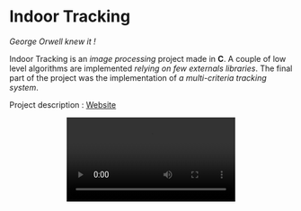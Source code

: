 Indoor Tracking
======
*George Orwell knew it !*

Indoor Tracking is an *image processing* project made in **C**.
A couple of low level algorithms are implemented *relying on few externals libraries*.
The final part of the project was the implementation of *a multi-criteria tracking system*.

Project description : [Website](https://johan-gras.github.io/projects/indoortracking/)

<div style="text-align: center;">
	<video src="video.mp4" autoplay controls loop>Indoor Tracking Video</video>
</div>